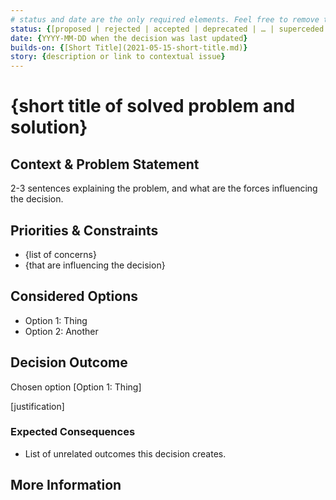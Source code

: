 ```yaml
---
# status and date are the only required elements. Feel free to remove the rest.
status: {[proposed | rejected | accepted | deprecated | … | superceded by [2021-01-01 Example](2021-01-01-example.md)]}
date: {YYYY-MM-DD when the decision was last updated}
builds-on: {[Short Title](2021-05-15-short-title.md)}
story: {description or link to contextual issue}
---
```


# {short title of solved problem and solution}

## Context & Problem Statement

2-3 sentences explaining the problem, and what are the forces influencing the decision.
<!-- The language in this section is value-neutral. It is simply describing facts. -->

## Priorities & Constraints <!-- optional -->

* {list of concerns}
* {that are influencing the decision}

## Considered Options

* Option 1: Thing
* Option 2: Another

## Decision Outcome

Chosen option [Option 1: Thing]

[justification]

### Expected Consequences <!-- optional -->

* List of unrelated outcomes this decision creates.
<!-- Positive, negative, and/or neutral consequences, as lll of them affect the team and project in the future. -->

## More Information <!-- optional -->

<!-- * Resources reviewed as part of making this decision -->
<!-- * Links to any supporting documents or resources -->
<!-- * Related PRs -->
<!-- * Related User Journeys -->
